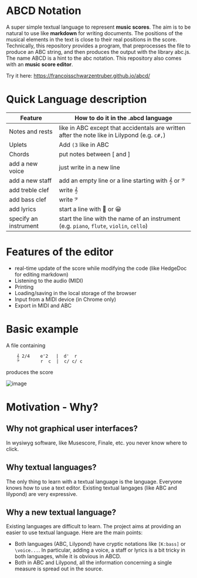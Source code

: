 # ABCD Notation

A super simple textual language to represent **music scores**. The aim is to be natural to use like **markdown** for writing documents. The positions of the musical elements in the text is close to their real positions in the score. Technically, this repository provides a program, that preprocesses the file to produce an ABC string, and then produces the output with the library abc.js.  The name ABCD is a hint to the abc notation. This repository also comes with an **music score editor**.

Try it here: https://francoisschwarzentruber.github.io/abcd/

 
# Quick Language description

| Feature           | How to do it in the .abcd language |
| ----------------- | --------------------------- |
| Notes and rests   | like in ABC except that accidentals are written after the note like in Lilypond (e.g. `c#,`)  |
| Uplets            | Add `(3` like in ABC |
| Chords            | put notes between [ and ]  |
|  add a new voice  |    just write in a new line |
|  add a new staff  |  add an empty line or a line starting with 𝄞 or 𝄢          |
|  add treble clef  |    write 𝄞                  |
|  add bass clef    |   write 𝄢                   |
|  add lyrics       |  start a line with 💬 or 😀  | 
| specify an instrument | start the line with the name of an instrument (e.g. `piano`, `flute`, `violin`, `cello`) |



# Features of the editor

- real-time update of the score while modifying the code (like HedgeDoc for editing markdown)
- Listening to the audio (MIDI)
- Printing
- Loading/saving in the local storage of the browser
- Input from a MIDI device (in Chrome only) 
- Export in MIDI and ABC


# Basic example

A file containing

        𝄞 2/4    e'2   |  d'  r
        𝄢        r  c  |  c/ c/ c

produces the score

![image](https://user-images.githubusercontent.com/43071857/197391690-8d0cba5b-d522-449d-b0ca-96fddb51d895.png)






# Motivation - Why?

## Why not graphical user interfaces?
In wysiwyg software, like Musescore, Finale, etc. you never know where to click.

## Why textual languages?
The only thing to learn with a textual language is the language. Everyone knows how to use a text editor. Existing textual langages (like ABC and lilypond) are very expressive. 

## Why a new textual language?
Existing languages are difficult to learn. The project aims at providing an easier to use textual language. Here are the main points:
- Both languages (ABC, Lilypond) have cryptic notations like `[K:bass]` or `\voice...`. In particular, adding a voice, a staff or lyrics is a bit tricky in both languages, while it is obvious in ABCD.
- Both in ABC and Lilypond, all the information concerning a single measure is spread out in the source.



